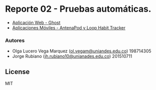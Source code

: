 # Reporte 02 - Pruebas automáticas.

* [Aplicación Web - Ghost]
* [Aplicaciones Móviles - AntenaPod y Loop Habit Tracker]

### Autores

* Olga Lucero Vega Marquez (ol.vegam@uniandes.edu.co) 198714305
* Jorge Rubiano (jh.rubiano10@unianades.edu.co) 201510711


License
----
MIT

[Aplicación Web - Ghost]:https://github.com/jhrubiano10/pruebas_automaticas/tree/master/reporte_02/aplicativo_web
[Aplicaciones Móviles - AntenaPod y Loop Habit Tracker]:https://github.com/jhrubiano10/pruebas_automaticas/tree/master/reporte_02/aplicaciones_moviles
